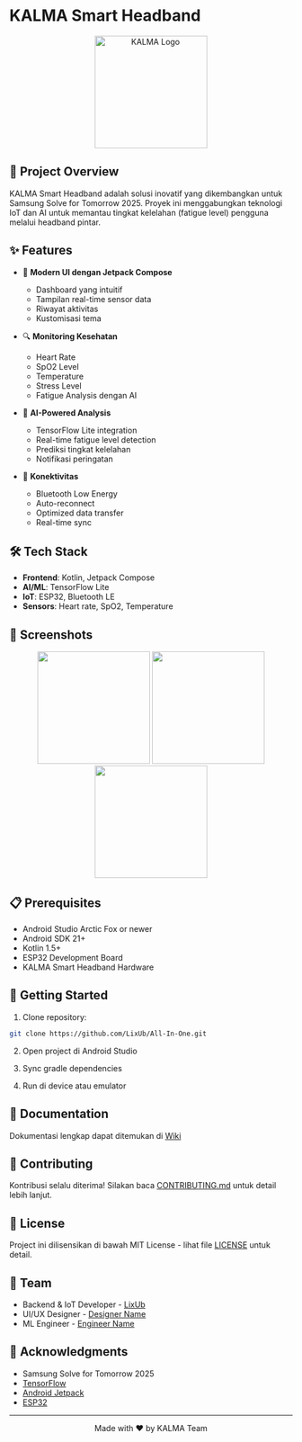 # KALMA Smart Headband

<p align="center">
  <img src="assets/images/kalma-logo.png" alt="KALMA Logo" width="200"/>
</p>

## 🎯 Project Overview
KALMA Smart Headband adalah solusi inovatif yang dikembangkan untuk Samsung Solve for Tomorrow 2025. Proyek ini menggabungkan teknologi IoT dan AI untuk memantau tingkat kelelahan (fatigue level) pengguna melalui headband pintar.

## ✨ Features
- 📱 **Modern UI dengan Jetpack Compose**
  - Dashboard yang intuitif
  - Tampilan real-time sensor data
  - Riwayat aktivitas
  - Kustomisasi tema

- 🔍 **Monitoring Kesehatan**
  - Heart Rate
  - SpO2 Level
  - Temperature
  - Stress Level
  - Fatigue Analysis dengan AI

- 🤖 **AI-Powered Analysis**
  - TensorFlow Lite integration
  - Real-time fatigue level detection
  - Prediksi tingkat kelelahan
  - Notifikasi peringatan

- 📡 **Konektivitas**
  - Bluetooth Low Energy
  - Auto-reconnect
  - Optimized data transfer
  - Real-time sync

## 🛠 Tech Stack
- **Frontend**: Kotlin, Jetpack Compose
- **AI/ML**: TensorFlow Lite
- **IoT**: ESP32, Bluetooth LE
- **Sensors**: Heart rate, SpO2, Temperature

## 📱 Screenshots
<p align="center">
  <img src="assets/screenshots/home.png" width="200" />
  <img src="assets/screenshots/metrics.png" width="200" />
  <img src="assets/screenshots/history.png" width="200" />
</p>

## 📋 Prerequisites
- Android Studio Arctic Fox or newer
- Android SDK 21+
- Kotlin 1.5+
- ESP32 Development Board
- KALMA Smart Headband Hardware

## 🚀 Getting Started
1. Clone repository:
```bash
git clone https://github.com/LixUb/All-In-One.git
```

2. Open project di Android Studio

3. Sync gradle dependencies

4. Run di device atau emulator

## 📖 Documentation
Dokumentasi lengkap dapat ditemukan di [Wiki](https://github.com/LixUb/All-In-One/wiki)

## 🤝 Contributing
Kontribusi selalu diterima! Silakan baca [CONTRIBUTING.md](CONTRIBUTING.md) untuk detail lebih lanjut.

## 📄 License
Project ini dilisensikan di bawah MIT License - lihat file [LICENSE](LICENSE) untuk detail.

## 👥 Team
- Backend & IoT Developer - [LixUb](https://github.com/LixUb)
- UI/UX Designer - [Designer Name](https://github.com/username)
- ML Engineer - [Engineer Name](https://github.com/username)

## 🙏 Acknowledgments
- Samsung Solve for Tomorrow 2025
- [TensorFlow](https://www.tensorflow.org/)
- [Android Jetpack](https://developer.android.com/jetpack)
- [ESP32](https://www.espressif.com/)

---
<p align="center">Made with ❤️ by KALMA Team</p>
